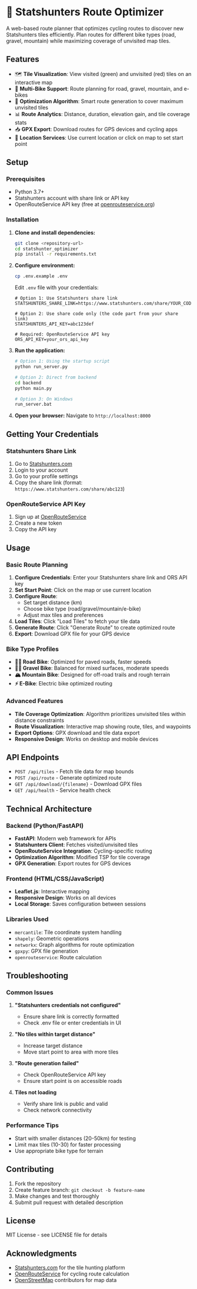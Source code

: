 # 🚴 Statshunters Route Optimizer

A web-based route planner that optimizes cycling routes to discover new Statshunters tiles efficiently. Plan routes for different bike types (road, gravel, mountain) while maximizing coverage of unvisited map tiles.

## Features

- 🗺️ **Tile Visualization**: View visited (green) and unvisited (red) tiles on an interactive map
- 🚴 **Multi-Bike Support**: Route planning for road, gravel, mountain, and e-bikes
- 🎯 **Optimization Algorithm**: Smart route generation to cover maximum unvisited tiles
- 📊 **Route Analytics**: Distance, duration, elevation gain, and tile coverage stats
- 📥 **GPX Export**: Download routes for GPS devices and cycling apps
- 📍 **Location Services**: Use current location or click on map to set start point

## Setup

### Prerequisites

- Python 3.7+
- Statshunters account with share link or API key
- OpenRouteService API key (free at [openrouteservice.org](https://openrouteservice.org/dev/#/signup))

### Installation

1. **Clone and install dependencies:**
   ```bash
   git clone <repository-url>
   cd statshunter_optimizer
   pip install -r requirements.txt
   ```

2. **Configure environment:**
   ```bash
   cp .env.example .env
   ```
   Edit `.env` file with your credentials:
   ```
   # Option 1: Use Statshunters share link
   STATSHUNTERS_SHARE_LINK=https://www.statshunters.com/share/YOUR_CODE
   
   # Option 2: Use share code only (the code part from your share link)
   STATSHUNTERS_API_KEY=abc123def
   
   # Required: OpenRouteService API key
   ORS_API_KEY=your_ors_api_key
   ```

3. **Run the application:**
   ```bash
   # Option 1: Using the startup script
   python run_server.py
   
   # Option 2: Direct from backend
   cd backend
   python main.py
   
   # Option 3: On Windows
   run_server.bat
   ```
   
4. **Open your browser:**
   Navigate to `http://localhost:8000`

## Getting Your Credentials

### Statshunters Share Link
1. Go to [Statshunters.com](https://www.statshunters.com)
2. Login to your account
3. Go to your profile settings
4. Copy the share link (format: `https://www.statshunters.com/share/abc123`)

### OpenRouteService API Key
1. Sign up at [OpenRouteService](https://openrouteservice.org/dev/#/signup)
2. Create a new token
3. Copy the API key

## Usage

### Basic Route Planning

1. **Configure Credentials**: Enter your Statshunters share link and ORS API key
2. **Set Start Point**: Click on the map or use current location
3. **Configure Route**: 
   - Set target distance (km)
   - Choose bike type (road/gravel/mountain/e-bike)
   - Adjust max tiles and preferences
4. **Load Tiles**: Click "Load Tiles" to fetch your tile data
5. **Generate Route**: Click "Generate Route" to create optimized route
6. **Export**: Download GPX file for your GPS device

### Bike Type Profiles

- **🚴‍♂️ Road Bike**: Optimized for paved roads, faster speeds
- **🚵‍♀️ Gravel Bike**: Balanced for mixed surfaces, moderate speeds
- **🏔️ Mountain Bike**: Designed for off-road trails and rough terrain  
- **⚡ E-Bike**: Electric bike optimized routing

### Advanced Features

- **Tile Coverage Optimization**: Algorithm prioritizes unvisited tiles within distance constraints
- **Route Visualization**: Interactive map showing route, tiles, and waypoints
- **Export Options**: GPX download and tile data export
- **Responsive Design**: Works on desktop and mobile devices

## API Endpoints

- `POST /api/tiles` - Fetch tile data for map bounds
- `POST /api/route` - Generate optimized route
- `GET /api/download/{filename}` - Download GPX files
- `GET /api/health` - Service health check

## Technical Architecture

### Backend (Python/FastAPI)
- **FastAPI**: Modern web framework for APIs
- **Statshunters Client**: Fetches visited/unvisited tiles
- **OpenRouteService Integration**: Cycling-specific routing
- **Optimization Algorithm**: Modified TSP for tile coverage
- **GPX Generation**: Export routes for GPS devices

### Frontend (HTML/CSS/JavaScript)
- **Leaflet.js**: Interactive mapping
- **Responsive Design**: Works on all devices
- **Local Storage**: Saves configuration between sessions

### Libraries Used
- `mercantile`: Tile coordinate system handling
- `shapely`: Geometric operations
- `networkx`: Graph algorithms for route optimization
- `gpxpy`: GPX file generation
- `openrouteservice`: Route calculation

## Troubleshooting

### Common Issues

1. **"Statshunters credentials not configured"**
   - Ensure share link is correctly formatted
   - Check .env file or enter credentials in UI

2. **"No tiles within target distance"** 
   - Increase target distance
   - Move start point to area with more tiles

3. **"Route generation failed"**
   - Check OpenRouteService API key
   - Ensure start point is on accessible roads

4. **Tiles not loading**
   - Verify share link is public and valid
   - Check network connectivity

### Performance Tips

- Start with smaller distances (20-50km) for testing
- Limit max tiles (10-30) for faster processing
- Use appropriate bike type for terrain

## Contributing

1. Fork the repository
2. Create feature branch: `git checkout -b feature-name`
3. Make changes and test thoroughly
4. Submit pull request with detailed description

## License

MIT License - see LICENSE file for details

## Acknowledgments

- [Statshunters.com](https://www.statshunters.com) for the tile hunting platform
- [OpenRouteService](https://openrouteservice.org) for cycling route calculation
- [OpenStreetMap](https://www.openstreetmap.org) contributors for map data